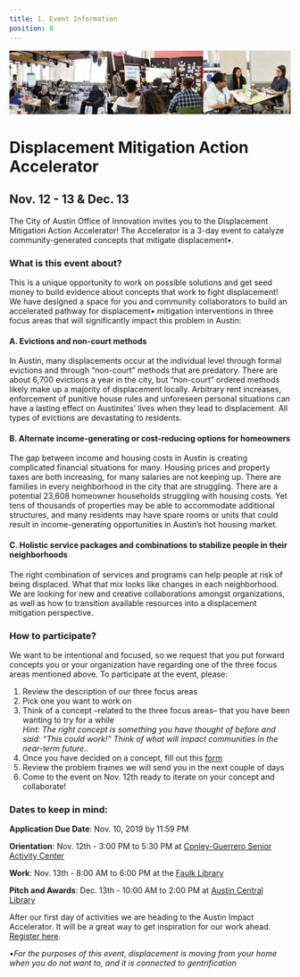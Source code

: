 ```yaml
---
title: 1. Event Information 
position: 0
---
```


![Action accelerator logo](/assets/img/projects/Displacement-Mitigation-Action-Accelerator/BANNERGITHUB.png)

# Displacement Mitigation Action Accelerator 

## Nov. 12 - 13 & Dec. 13 


The City of Austin Office of Innovation invites you to the Displacement Mitigation Action Accelerator! The Accelerator is a 3-day event to catalyze community-generated concepts that mitigate displacement•. 


### What is this event about? 

This is a unique opportunity to work on possible solutions and get seed money to build evidence about concepts that work to fight displacement! We have designed a space for you and community collaborators to build an accelerated pathway for displacement• mitigation interventions in three focus areas that will significantly impact this problem in Austin: 

#### A. Evictions and non-court methods
In Austin, many displacements occur at the individual level through formal evictions and through “non-court” methods that are predatory. There are about 6,700 evictions a year in the city, but “non-court” ordered methods likely make up a majority of displacement locally. Arbitrary rent increases, enforcement of punitive house rules and unforeseen personal situations can have a lasting effect on Austinites’ lives when they lead to displacement. All types of evictions are devastating to residents. 

#### B. Alternate income-generating or cost-reducing options for homeowners
The gap between income and housing costs in Austin is creating complicated financial situations for many. Housing prices and property taxes are both increasing, for many salaries are not keeping up. There are families in every neighborhood in the city that are struggling. There are a potential 23,608 homeowner households struggling with housing costs. Yet tens of thousands of properties may be able to accommodate additional structures, and many residents may have spare rooms or units that could result in income-generating opportunities in Austin’s hot housing market. 

#### C. Holistic service packages and combinations to stabilize people in their neighborhoods
The right combination of services and programs can help people at risk of being displaced. What that mix looks like changes in each neighborhood. We are looking for new and creative collaborations amongst organizations, as well as how to transition available resources into a displacement mitigation perspective.


### How to participate? 

We want to be intentional and focused, so we request that you put forward concepts you or your organization have regarding one of the three focus areas mentioned above. To participate at the event, please: 

1. Review the description of our three focus areas
2. Pick one you want to work on 
3. Think of a concept –related to the three focus areas– that you have been wanting to try for a while   
   *Hint: The right concept is something you have thought of before and said: “This could work!” Think of what will impact        communities in the near-term future..*
3. Once you have decided on a concept, fill out this [form](https://airtable.com/shrEN0R3acNq3SEpd)
4. Review the problem frames we will send you in the next couple of days
5. Come to the event on Nov. 12th ready to iterate on your concept and collaborate! 

### Dates to keep in mind: 

**Application Due Date**: Nov. 10, 2019 by 11:59 PM

**Orientation**: Nov. 12th - 3:00 PM to 5:30 PM at [Conley-Guerrero Senior Activity Center](https://goo.gl/maps/mcPU2PkwGbyiYf9Q9)

**Work**: Nov. 13th - 8:00 AM to 6:00 PM at the [Faulk Library](https://goo.gl/maps/MKcWtFfiREk1GdRK9)

**Pitch and Awards**: Dec. 13th - 10:00 AM to 2:00 PM at [Austin Central Library](https://goo.gl/maps/ERvKG8ofDHbj2VzR9) 



After our first day of activities we are heading to the Austin Impact Accelerator. It will be a great way to get inspiration for our work ahead. [Register here](https://go.impacthubaustin.com/accelerator-community-showcase-day).


•*For the purposes of this event, displacement is moving from your home when you do not want to, and it is connected to gentrification*

